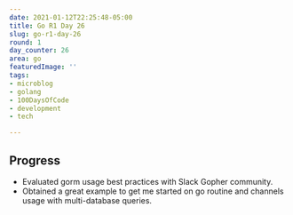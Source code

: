 ```yaml
---
date: 2021-01-12T22:25:48-05:00
title: Go R1 Day 26
slug: go-r1-day-26
round: 1
day_counter: 26
area: go
featuredImage: ''
tags:
- microblog
- golang
- 100DaysOfCode
- development
- tech

---
```


## Progress

* Evaluated gorm usage best practices with Slack Gopher community.
* Obtained a great example to get me started on go routine and channels usage with multi-database queries.

